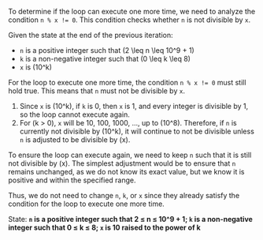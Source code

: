 To determine if the loop can execute one more time, we need to analyze the condition `n % x != 0`. This condition checks whether `n` is not divisible by `x`. 

Given the state at the end of the previous iteration:
- `n` is a positive integer such that \(2 \leq n \leq 10^9 + 1\)
- `k` is a non-negative integer such that \(0 \leq k \leq 8\)
- `x` is \(10^k\)

For the loop to execute one more time, the condition `n % x != 0` must still hold true. This means that `n` must not be divisible by `x`.

1. Since `x` is \(10^k\), if `k` is 0, then `x` is 1, and every integer is divisible by 1, so the loop cannot execute again.
2. For \(k > 0\), `x` will be 10, 100, 1000, ..., up to \(10^8\). Therefore, if `n` is currently not divisible by \(10^k\), it will continue to not be divisible unless `n` is adjusted to be divisible by \(x\).

To ensure the loop can execute again, we need to keep `n` such that it is still not divisible by \(x\). The simplest adjustment would be to ensure that `n` remains unchanged, as we do not know its exact value, but we know it is positive and within the specified range.

Thus, we do not need to change `n`, `k`, or `x` since they already satisfy the condition for the loop to execute one more time.

State: **`n` is a positive integer such that 2 ≤ n ≤ 10^9 + 1; `k` is a non-negative integer such that 0 ≤ k ≤ 8; `x` is 10 raised to the power of k**